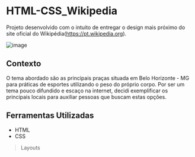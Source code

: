 # HTML-CSS_Wikipedia #
 
Projeto desenvolvido com o intuito de entregar o design mais próximo do site oficial do Wikipédia(https://pt.wikipedia.org).

![image](https://user-images.githubusercontent.com/79648062/210795411-033773c1-0a9c-4c29-a68c-2dbd6fb45c02.png)

## Contexto ##

O tema abordado são as principais praças situada em Belo Horizonte - MG para práticas de esportes utilizando o peso do próprio corpo. Por ser um tema pouco difundido e escaço na internet, decidi exemplificar os principais locais para auxiliar pessoas que buscam estas opções.

## Ferramentas Utilizadas ##

- HTML
- CSS
> Layouts
